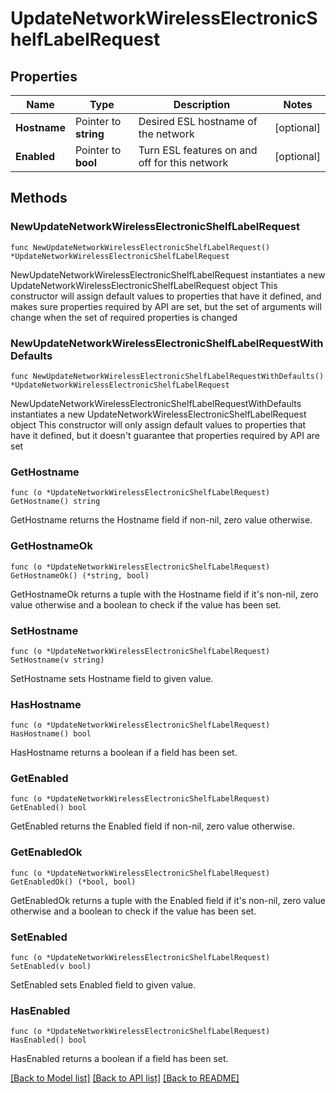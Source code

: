 # UpdateNetworkWirelessElectronicShelfLabelRequest

## Properties

Name | Type | Description | Notes
------------ | ------------- | ------------- | -------------
**Hostname** | Pointer to **string** | Desired ESL hostname of the network | [optional] 
**Enabled** | Pointer to **bool** | Turn ESL features on and off for this network | [optional] 

## Methods

### NewUpdateNetworkWirelessElectronicShelfLabelRequest

`func NewUpdateNetworkWirelessElectronicShelfLabelRequest() *UpdateNetworkWirelessElectronicShelfLabelRequest`

NewUpdateNetworkWirelessElectronicShelfLabelRequest instantiates a new UpdateNetworkWirelessElectronicShelfLabelRequest object
This constructor will assign default values to properties that have it defined,
and makes sure properties required by API are set, but the set of arguments
will change when the set of required properties is changed

### NewUpdateNetworkWirelessElectronicShelfLabelRequestWithDefaults

`func NewUpdateNetworkWirelessElectronicShelfLabelRequestWithDefaults() *UpdateNetworkWirelessElectronicShelfLabelRequest`

NewUpdateNetworkWirelessElectronicShelfLabelRequestWithDefaults instantiates a new UpdateNetworkWirelessElectronicShelfLabelRequest object
This constructor will only assign default values to properties that have it defined,
but it doesn't guarantee that properties required by API are set

### GetHostname

`func (o *UpdateNetworkWirelessElectronicShelfLabelRequest) GetHostname() string`

GetHostname returns the Hostname field if non-nil, zero value otherwise.

### GetHostnameOk

`func (o *UpdateNetworkWirelessElectronicShelfLabelRequest) GetHostnameOk() (*string, bool)`

GetHostnameOk returns a tuple with the Hostname field if it's non-nil, zero value otherwise
and a boolean to check if the value has been set.

### SetHostname

`func (o *UpdateNetworkWirelessElectronicShelfLabelRequest) SetHostname(v string)`

SetHostname sets Hostname field to given value.

### HasHostname

`func (o *UpdateNetworkWirelessElectronicShelfLabelRequest) HasHostname() bool`

HasHostname returns a boolean if a field has been set.

### GetEnabled

`func (o *UpdateNetworkWirelessElectronicShelfLabelRequest) GetEnabled() bool`

GetEnabled returns the Enabled field if non-nil, zero value otherwise.

### GetEnabledOk

`func (o *UpdateNetworkWirelessElectronicShelfLabelRequest) GetEnabledOk() (*bool, bool)`

GetEnabledOk returns a tuple with the Enabled field if it's non-nil, zero value otherwise
and a boolean to check if the value has been set.

### SetEnabled

`func (o *UpdateNetworkWirelessElectronicShelfLabelRequest) SetEnabled(v bool)`

SetEnabled sets Enabled field to given value.

### HasEnabled

`func (o *UpdateNetworkWirelessElectronicShelfLabelRequest) HasEnabled() bool`

HasEnabled returns a boolean if a field has been set.


[[Back to Model list]](../README.md#documentation-for-models) [[Back to API list]](../README.md#documentation-for-api-endpoints) [[Back to README]](../README.md)


